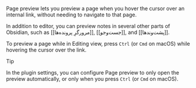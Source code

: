 Page preview lets you preview a page when you hover the cursor over an internal link, without needing to navigate to that page.

In addition to editor, you can preview notes in several other parts of Obsidian, such as [[مرورگرِ پرونده‌ها]], [[جست‌وجو]], and [[پشت‌وندها]].

To preview a page while in Editing view, press `Ctrl` (or `Cmd` on macOS) while hovering the cursor over the link.

> [!tip]
> In the plugin settings, you can configure Page preview to only open the preview automatically, or only when you press `Ctrl` (or `Cmd` on macOS).
